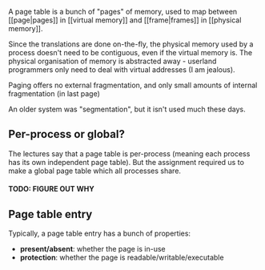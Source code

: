 A page table is a bunch of "pages" of memory, used to map between [[page|pages]] in [[virtual memory]] and [[frame|frames]] in [[physical memory]].

Since the translations are done on-the-fly, the physical memory used by a process doesn't need to be contiguous, even if the virtual memory is. The physical organisation of memory is abstracted away - userland programmers only need to deal with virtual addresses (I am jealous).

Paging offers no external fragmentation, and only small amounts of internal fragmentation (in last page)

An older system was "segmentation", but it isn't used much these days.

## Per-process or global?

The lectures say that a page table is per-process (meaning each process has its own independent page table). But the assignment required us to make a global page table which all processes share.
#### TODO: FIGURE OUT WHY

## Page table entry

Typically, a page table entry has a bunch of properties:

- **present/absent**: whether the page is in-use
- **protection**: whether the page is readable/writable/executable